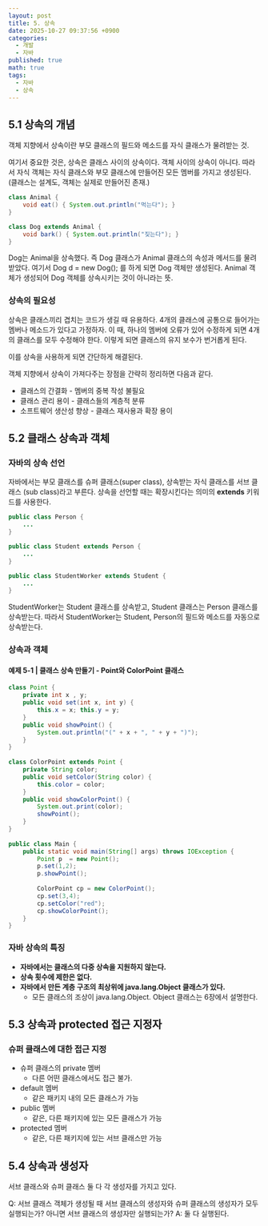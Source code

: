 ```yaml
---
layout: post
title: 5. 상속
date: 2025-10-27 09:37:56 +0900
categories:
  - 개발
  - 자바
published: true
math: true
tags:
  - 자바
  - 상속
---
```

## 5.1 상속의 개념
객체 지향에서 상속이란 부모 클래스의 필드와 메소드를 자식 클래스가 물려받는 것.

여기서 중요한 것은, 상속은 클래스 사이의 상속이다. 객체 사이의 상속이 아니다. 따라서 자식 객체는 자식 클래스와 부모 클래스에 만들어진 모든 멤버를 가지고 생성된다.
(클래스는 설계도, 객체는 실제로 만들어진 존재.)

```java
class Animal {
    void eat() { System.out.println("먹는다"); }
}

class Dog extends Animal {
    void bark() { System.out.println("짖는다"); }
}
```

Dog는 Animal을 상속했다. 즉 Dog 클래스가 Animal 클래스의 속성과 메서드를 물려받았다. 여기서 Dog d = new Dog(); 를 하게 되면 Dog 객체만 생성된다. Animal 객체가 생성되어 Dog 객체를 상속시키는 것이 아니라는 뜻.

### 상속의 필요성
상속은 클래스끼리 겹치는 코드가 생길 때 유용하다.
4개의 클래스에 공통으로 들어가는 멤버나 메소드가 있다고 가정하자. 이 때, 하나의 멤버에 오류가 있어 수정하게 되면 4개의 클래스를 모두 수정해야 한다. 이렇게 되면 클래스의 유지 보수가 번거롭게 된다.

이를 상속을 사용하게 되면 간단하게 해결된다. 

객체 지향에서 상속이 가져다주는 장점을 간략히 정리하면 다음과 같다.

- 클래스의 간결화 - 멤버의 중복 작성 불필요
- 클래스 관리 용이 - 클래스들의 계층적 분류
- 소프트웨어 생산성 향상 - 클래스 재사용과 확장 용이

## 5.2 클래스 상속과 객체

### 자바의 상속 선언
자바에서는 부모 클래스를 슈퍼 클래스(super class), 상속받는 자식 클래스를 서브 클래스 (sub class)라고 부른다. 상속을 선언할 때는 확장시킨다는 의미의 **extends** 키워드를 사용한다. 

```java
public class Person {
	...
}

public class Student extends Person {
	...
}

public class StudentWorker extends Student {
	...
}
```

StudentWorker는 Student 클래스를 상속받고, Student 클래스는 Person 클래스를 상속받는다. 따라서 StudentWorker는 Student, Person의 필드와 메소드를 자동으로 상속받는다.

### 상속과 객체
#### 예제 5-1 | 클래스 상속 만들기 - Point와 ColorPoint 클래스
```java
class Point {  
    private int x , y;  
    public void set(int x, int y) {  
        this.x = x; this.y = y;  
    }  
    public void showPoint() {  
        System.out.println("(" + x + ", " + y + ")");  
    }  
}  
  
class ColorPoint extends Point {  
    private String color;  
    public void setColor(String color) {  
        this.color = color;  
    }  
    public void showColorPoint() {  
        System.out.print(color);  
        showPoint();  
    }  
}  
  
public class Main {  
    public static void main(String[] args) throws IOException {  
        Point p  = new Point();  
        p.set(1,2);  
        p.showPoint();  
  
        ColorPoint cp = new ColorPoint();  
        cp.set(3,4);  
        cp.setColor("red");  
        cp.showColorPoint();  
    }  
}
```

### 자바 상속의 특징

- **자바에서는 클래스의 다중 상속을 지원하지 않는다.**
- **상속 횟수에 제한은 없다.**
- **자바에서 만든 계층 구조의 최상위에 java.lang.Object 클래스가 있다.**
	- 모든 클래스의 조상이 java.lang.Object. Object 클래스는 6장에서 설명한다.

## 5.3 상속과 protected 접근 지정자
### 슈퍼 클래스에 대한 접근 지정

- 슈퍼 클래스의 private 멤버
	- 다른 어떤 클래스에서도 접근 불가.
- default 멤버
	- 같은 패키지 내의 모든 클래스가 가능
- public 멤버
	- 같은, 다른 패키지에 있는 모든 클래스가 가능
- protected 멤버
	- 같은, 다른 패키지에 있는 서브 클래스만 가능

## 5.4 상속과 생성자
서브 클래스와 슈퍼 클래스 둘 다 각 생성자를 가지고 있다.

Q: 서브 클래스 객체가 생성될 때 서브 클래스의 생성자와 슈퍼 클래스의 생성자가 모두 실행되는가? 아니면 서브 클래스의 생성자만 실행되는가?
A: 둘 다 실행된다.

